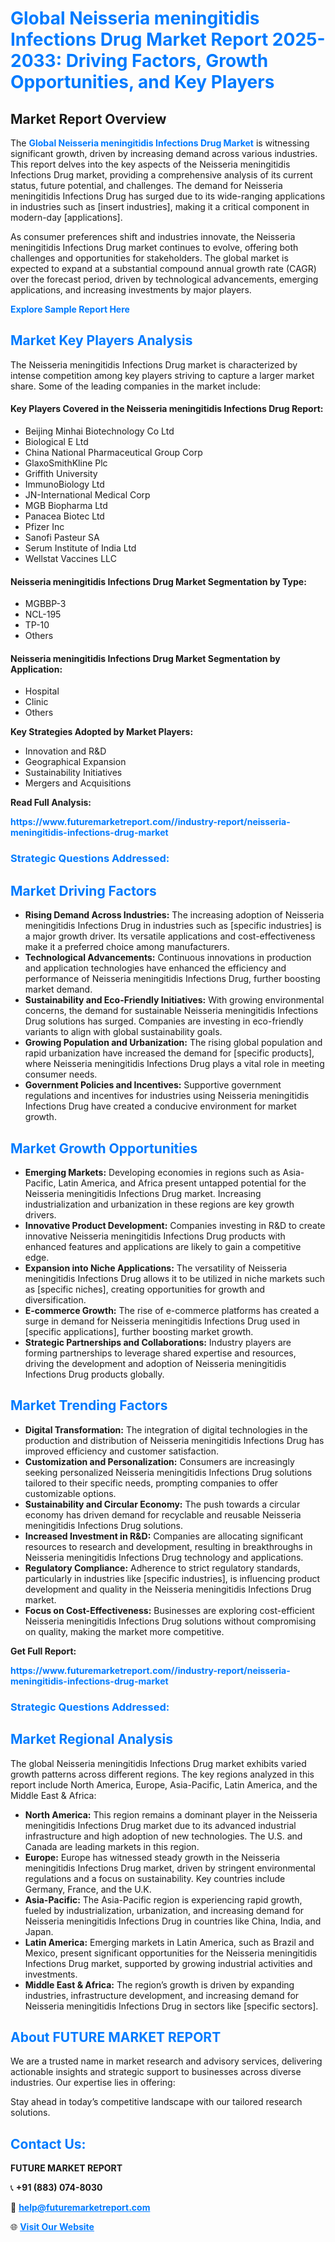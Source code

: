 <h1 style="color: #007BFF;">Global Neisseria meningitidis Infections Drug Market Report 2025-2033: Driving Factors, Growth Opportunities, and Key Players</h1>

<section id="overview">
<h2>Market Report Overview</h2>
<p>The <a href="https://www.futuremarketreport.com//industry-report/neisseria-meningitidis-infections-drug-market" style="color: #007BFF; text-decoration: none;"><strong>Global Neisseria meningitidis Infections Drug Market</strong></a> is witnessing significant growth, driven by increasing demand across various industries. This report delves into the key aspects of the Neisseria meningitidis Infections Drug market, providing a comprehensive analysis of its current status, future potential, and challenges. The demand for Neisseria meningitidis Infections Drug has surged due to its wide-ranging applications in industries such as [insert industries], making it a critical component in modern-day [applications].</p>
<p>As consumer preferences shift and industries innovate, the Neisseria meningitidis Infections Drug market continues to evolve, offering both challenges and opportunities for stakeholders. The global market is expected to expand at a substantial compound annual growth rate (CAGR) over the forecast period, driven by technological advancements, emerging applications, and increasing investments by major players.</p>
</section>

<section id="overview">
<p><a href="https://www.futuremarketreport.com//request-sample/reportId=53880" style="color: #007BFF; text-decoration: none;"><strong>Explore Sample Report Here</strong></a></p>
</section>

<section id="key-players">
<h2 style="color: #007BFF;">Market Key Players Analysis</h2>
<p>The Neisseria meningitidis Infections Drug market is characterized by intense competition among key players striving to capture a larger market share. Some of the leading companies in the market include:</p>
<h4>Key Players Covered in the Neisseria meningitidis Infections Drug Report:</h4>
<ul><li>Beijing Minhai Biotechnology Co Ltd</li><li>Biological E Ltd</li><li>China National Pharmaceutical Group Corp</li><li>GlaxoSmithKline Plc</li><li>Griffith University</li><li>ImmunoBiology Ltd</li><li>JN-International Medical Corp</li><li>MGB Biopharma Ltd</li><li>Panacea Biotec Ltd</li><li>Pfizer Inc</li><li>Sanofi Pasteur SA</li><li>Serum Institute of India Ltd</li><li>Wellstat Vaccines LLC</li></ul>
<h4>Neisseria meningitidis Infections Drug Market Segmentation by Type:</h4>
<ul><li>MGBBP-3</li><li>NCL-195</li><li>TP-10</li><li>Others</li></ul>

<h4>Neisseria meningitidis Infections Drug Market Segmentation by Application:</h4>
<ul><li>Hospital</li><li>Clinic</li><li>Others</li></ul>
<p><strong>Key Strategies Adopted by Market Players:</strong></p>
<ul>
<li>Innovation and R&D</li>
<li>Geographical Expansion</li>
<li>Sustainability Initiatives</li>
<li>Mergers and Acquisitions</li>
</ul>
</section>

<section>
<p><strong>Read Full Analysis: </strong></p><a href="https://www.futuremarketreport.com//industry-report/neisseria-meningitidis-infections-drug-market" style="color: #007BFF; text-decoration: none;"><strong>https://www.futuremarketreport.com//industry-report/neisseria-meningitidis-infections-drug-market</strong></a>
<h3 style="color: #007BFF;">Strategic Questions Addressed:</h3>
</section>

<section id="driving-factors">
<h2 style="color: #007BFF;">Market Driving Factors</h2>
<ul>
<li><strong>Rising Demand Across Industries:</strong> The increasing adoption of Neisseria meningitidis Infections Drug in industries such as [specific industries] is a major growth driver. Its versatile applications and cost-effectiveness make it a preferred choice among manufacturers.</li>
<li><strong>Technological Advancements:</strong> Continuous innovations in production and application technologies have enhanced the efficiency and performance of Neisseria meningitidis Infections Drug, further boosting market demand.</li>
<li><strong>Sustainability and Eco-Friendly Initiatives:</strong> With growing environmental concerns, the demand for sustainable Neisseria meningitidis Infections Drug solutions has surged. Companies are investing in eco-friendly variants to align with global sustainability goals.</li>
<li><strong>Growing Population and Urbanization:</strong> The rising global population and rapid urbanization have increased the demand for [specific products], where Neisseria meningitidis Infections Drug plays a vital role in meeting consumer needs.</li>
<li><strong>Government Policies and Incentives:</strong> Supportive government regulations and incentives for industries using Neisseria meningitidis Infections Drug have created a conducive environment for market growth.</li>
</ul>
</section>

<section id="growth-opportunities">
<h2 style="color: #007BFF;">Market Growth Opportunities</h2>
<ul>
<li><strong>Emerging Markets:</strong> Developing economies in regions such as Asia-Pacific, Latin America, and Africa present untapped potential for the Neisseria meningitidis Infections Drug market. Increasing industrialization and urbanization in these regions are key growth drivers.</li>
<li><strong>Innovative Product Development:</strong> Companies investing in R&D to create innovative Neisseria meningitidis Infections Drug products with enhanced features and applications are likely to gain a competitive edge.</li>
<li><strong>Expansion into Niche Applications:</strong> The versatility of Neisseria meningitidis Infections Drug allows it to be utilized in niche markets such as [specific niches], creating opportunities for growth and diversification.</li>
<li><strong>E-commerce Growth:</strong> The rise of e-commerce platforms has created a surge in demand for Neisseria meningitidis Infections Drug used in [specific applications], further boosting market growth.</li>
<li><strong>Strategic Partnerships and Collaborations:</strong> Industry players are forming partnerships to leverage shared expertise and resources, driving the development and adoption of Neisseria meningitidis Infections Drug products globally.</li>
</ul>
</section>

<section id="trending-factors">
<h2 style="color: #007BFF;">Market Trending Factors</h2>
<ul>
<li><strong>Digital Transformation:</strong> The integration of digital technologies in the production and distribution of Neisseria meningitidis Infections Drug has improved efficiency and customer satisfaction.</li>
<li><strong>Customization and Personalization:</strong> Consumers are increasingly seeking personalized Neisseria meningitidis Infections Drug solutions tailored to their specific needs, prompting companies to offer customizable options.</li>
<li><strong>Sustainability and Circular Economy:</strong> The push towards a circular economy has driven demand for recyclable and reusable Neisseria meningitidis Infections Drug solutions.</li>
<li><strong>Increased Investment in R&D:</strong> Companies are allocating significant resources to research and development, resulting in breakthroughs in Neisseria meningitidis Infections Drug technology and applications.</li>
<li><strong>Regulatory Compliance:</strong> Adherence to strict regulatory standards, particularly in industries like [specific industries], is influencing product development and quality in the Neisseria meningitidis Infections Drug market.</li>
<li><strong>Focus on Cost-Effectiveness:</strong> Businesses are exploring cost-efficient Neisseria meningitidis Infections Drug solutions without compromising on quality, making the market more competitive.</li>
</ul>
</section>

<section>
<p><strong>Get Full Report: </strong></p><a href="https://www.futuremarketreport.com//industry-report/neisseria-meningitidis-infections-drug-market" style="color: #007BFF; text-decoration: none;"><strong>https://www.futuremarketreport.com//industry-report/neisseria-meningitidis-infections-drug-market</strong></a>
<h3 style="color: #007BFF;">Strategic Questions Addressed:</h3>
</section>


<section id="regional-analysis">
<h2 style="color: #007BFF;">Market Regional Analysis</h2>
<p>The global Neisseria meningitidis Infections Drug market exhibits varied growth patterns across different regions. The key regions analyzed in this report include North America, Europe, Asia-Pacific, Latin America, and the Middle East & Africa:</p>
<ul>
<li><strong>North America:</strong> This region remains a dominant player in the Neisseria meningitidis Infections Drug market due to its advanced industrial infrastructure and high adoption of new technologies. The U.S. and Canada are leading markets in this region.</li>
<li><strong>Europe:</strong> Europe has witnessed steady growth in the Neisseria meningitidis Infections Drug market, driven by stringent environmental regulations and a focus on sustainability. Key countries include Germany, France, and the U.K.</li>
<li><strong>Asia-Pacific:</strong> The Asia-Pacific region is experiencing rapid growth, fueled by industrialization, urbanization, and increasing demand for Neisseria meningitidis Infections Drug in countries like China, India, and Japan.</li>
<li><strong>Latin America:</strong> Emerging markets in Latin America, such as Brazil and Mexico, present significant opportunities for the Neisseria meningitidis Infections Drug market, supported by growing industrial activities and investments.</li>
<li><strong>Middle East & Africa:</strong> The region’s growth is driven by expanding industries, infrastructure development, and increasing demand for Neisseria meningitidis Infections Drug in sectors like [specific sectors].</li>
</ul>
</section>

<footer>
<h2 style="color: #007BFF;">About FUTURE MARKET REPORT</h2>
<p>We are a trusted name in market research and advisory services, delivering actionable insights and strategic support to businesses across diverse industries. Our expertise lies in offering:</p>

<p>Stay ahead in today’s competitive landscape with our tailored research solutions.</p>

<h2 style="color: #007BFF;">Contact Us:</h2>
<p><strong>FUTURE MARKET REPORT</strong></p>
<p>📞 <strong>+91 (883) 074-8030</strong></p>
<p>📧 <strong><a href="mailto:help@futuremarketreport.com" style="color: #007BFF;">help@futuremarketreport.com</a></strong></p>
<p>🌐 <strong><a href="https://www.futuremarketreport.com/" style="color: #007BFF;">Visit Our Website</a></strong></p>
</footer>